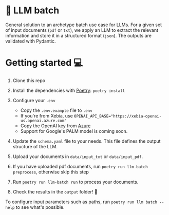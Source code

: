 # 💬 LLM batch

General solution to an archetype batch use case for LLMs.
For a given set of input documents (`pdf` or `txt`), we apply an LLM to extract the relevant information and store it in a structured format (`json`). The outputs are validated with Pydantic.

# Getting started 💻

1. Clone this repo
2. Install the dependencies with [Poetry](https://python-poetry.org/): `poetry install`
3. Configure your `.env`
   - Copy the `.env.example` file to `.env`
   - If you're from Xebia, use `OPENAI_API_BASE="https://xebia-openai-us.openai.azure.com"`
   - Copy the OpenAI key from [Azure](https://portal.azure.com/#@xebia.com/resource/subscriptions/5ddf05c0-b972-44ca-b90a-3e49b5de80dd/resourceGroups/xebia-openai-us/providers/Microsoft.CognitiveServices/accounts/xebia-openai-us/cskeys)
   - Support for Google's PALM model is coming soon.

5. Update the `schema.yaml` file to your needs. This file defines the output structure of the LLM.
6. Upload your documents in `data/input_txt` or `data/input_pdf`.
7. If you have uploaded pdf documents, run `poetry run llm-batch preprocess`, otherwise skip this step
8. Run `poetry run llm-batch run` to process your documents. 
9. Check the results in the `output` folder! 🎉 

To configure input parameters such as paths, run `poetry run llm batch --help` to see what's possible.
